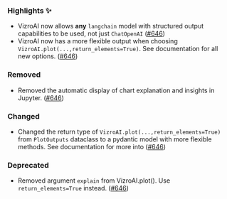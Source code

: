 <!--
A new scriv changelog fragment.

Uncomment the section that is right (remove the HTML comment wrapper).
-->

### Highlights ✨

- VizroAI now allows **any** `langchain` model with structured output capabilities to be used, not just `ChatOpenAI` ([#646](https://github.com/mckinsey/vizro/pull/646))
- VizroAI now has a more flexible output when choosing `VizroAI.plot(...,return_elements=True)`. See documentation for all new options. ([#646](https://github.com/mckinsey/vizro/pull/646))

### Removed

- Removed the automatic display of chart explanation and insights in Jupyter. ([#646](https://github.com/mckinsey/vizro/pull/646))

<!--
### Added

- A bullet item for the Added category with a link to the relevant PR at the end of your entry, e.g. Enable feature XXX ([#1](https://github.com/mckinsey/vizro/pull/1))

-->

### Changed

- Changed the return type of `VizroAI.plot(...,return_elements=True)` from `PlotOutputs` dataclass to a pydantic model with more flexible methods. See documentation for more into ([#646](https://github.com/mckinsey/vizro/pull/646))

### Deprecated

- Removed argument `explain` from VizroAI.plot(). Use `return_elements=True` instead. ([#646](https://github.com/mckinsey/vizro/pull/646))

<!--
### Fixed

- A bullet item for the Fixed category with a link to the relevant PR at the end of your entry, e.g. Enable feature XXX ([#1](https://github.com/mckinsey/vizro/pull/1))

-->
<!--
### Security

- A bullet item for the Security category with a link to the relevant PR at the end of your entry, e.g. Enable feature XXX ([#1](https://github.com/mckinsey/vizro/pull/1))

-->
